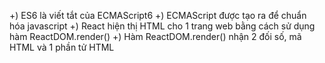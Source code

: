 +) ES6 là viết tắt của ECMAScript6
+) ECMAScript được tạo ra để chuẩn hóa javascript
+) React hiện thị HTML cho 1 trang web bằng cách sử dụng hàm ReactDOM.render()
+) Hàm ReactDOM.render() nhận 2 đối số, mã HTML và 1 phần tử HTML